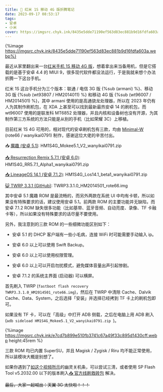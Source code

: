 ```yaml
---
title: 📱 红米 1S 移动 4G 版折腾笔记
date: 2023-09-17 08:53:17
tags:
- 安卓
- 小米
cover: https://imgsrc.chyk.ink/8435e5dde71190ef563d83ec881b9d16fdfa603a.webp
---
```


{%image https://imgsrc.chyk.ink/8435e5dde71190ef563d83ec881b9d16fdfa603a.webp%}

最近从家里翻出来一台[红米手机 1S 移动 4G 版](https://www.mi.com/hongmi1s4g)，想着拿出来当备用机，但是它搭载的是基于安卓 4.4 的 MIUI 9，很多现代软件都没法运行，于是我就来想个办法折腾一下这台手机。

<!--more-->

红米 1S 这台手机分为三个版本：联通 / 电信 3G 版  {%sub (armani) %}、移动 3G 版 {%sub (wt93807 / HM2014011) %} 和移动 4G 版 {%sub (wt96007 / HM2014501) %}，其中 armani 使用的是高通骁龙处理器，所以在 2023 年仍有人为其制作刷机包，在 XDA 上甚至可以找到最新最热安卓 14 的刷机包，而 wt96007 使用的是联发科 MT6852 处理器，并且内核和设备树也没有开源，为其制作第三方系统的方法只能是从别的手机（比如荣耀 3C）上移植。

目前红米 1S 4G 可用的，相对现代的安卓刷机包有三款，均由 [Minimal-W](https://xtremedev.top/) (rote66 / wanyikai0791) 制作，感谢这位大佬的辛苦付出。

📥 [魔趣 (安卓 5.1)](https://file.chyk.ink/%E5%AE%89%E5%8D%93%E8%BD%AF%E4%BB%B6/HM2014501/HM1S4G_Mokee5.1_V2_wanyikai0791.zip): HM1S4G_Mokee5.1_V2_wanyikai0791.zip

[📥 Resurrection Remix 5.7.1 (安卓 6.0)](https://file.chyk.ink/%E5%AE%89%E5%8D%93%E8%BD%AF%E4%BB%B6/HM2014501/HM1S4G_RR5.7.1_Alpha1_wanyikai0791.zip): HM1S4G_RR5.7.1_Alpha1_wanyikai0791.zip

[📥 LineageOS 14.1 (安卓 7.1.2)](https://file.chyk.ink/%E5%AE%89%E5%8D%93%E8%BD%AF%E4%BB%B6/HM2014501/HM1S4G_Los14.1_beta1_wanyikai0791.zip): HM1S4G_Los14.1_beta1_wanyikai0791.zip

[😺 TWRP 3.3.1 (GitHub)](https://github.com/rote66/twrp_device_Xiaomi_HM2014501): TWRP3.3.1.0_HM2014501_rote66.img

其中安卓 5.1 魔趣 ROM 是最流畅的，而另外两款在系统 UI 中均有卡顿，所以如果没有特殊要求的话，建议使用安卓 5.1。前两款 ROM 的主要功能并无缺陷，而安卓 7.1.2 ROM 缺失很多功能（比如基带、蓝牙音频、自动亮度、录像、TF 卡融卡等），所以如果没有特殊要求的话尽量不要使用。

另外，我注意到的三款 ROM 的一些细微功能区别如下：

- 安卓 5.1 的 DHCP 客户端有一些小毛病，连接 WiFi 时可能需要手动输入 ip。

- 安卓 6.0 以上可以使用 Swift Backup。

- 安卓 6.0 以上可以使用权限管理。

- 安卓 6.0 以上可以开启勿扰模式，避免媒体音量出声引起惨剧。

- 安卓 7.1.2 的系统主界面 (启动器) 可以横屏。

首先刷入 TWRP (`fastboot flash recovery TWRP3.3.1.0_HM2014501_rote66.img`)，然后在 TWRP 中清除 Cache、Dalvik Cache、Data、System，之后选择「安装」并选择已经拷到 TF 卡上的刷机包即可。

如果没有 TF 卡，可以在「高级」中打开 ADB 侧载，之后在电脑上用 ADB 刷入 (`adb sideload HM1S4G_Mokee5.1_V2_wanyikai0791.zip `)。

{%image https://imgsrc.chyk.ink/e7cd7b899e510fb3741c67a49f33c895d1430cff.webp height:45rem %}

三款 ROM 均已内置 SuperSU，并且 Magisk / Zygisk / Riru 均不能正常使用，所以装模块大概是别想了。

如果你遇到了[如这个视频所示](https://t.me/yidaozhan_channel/4834)的幽灵关机条，可以尝试三清，或者使用 SP Flash Tool v5.2032.00 以下的版本刷入[📥 官方线刷救砖包](https://file.chyk.ink/%E5%AE%89%E5%8D%93%E8%BD%AF%E4%BB%B6/HM2014501/wt96007_images_V9.2.2.0.KHHCNEK_20180102.0000.00_4.4_cn_074353be8c.tgz) 解决。

~~最后，大家一起喊出：天翼 3G 太快啦！！！~~
